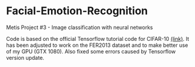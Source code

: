 # Facial-Emotion-Recognition
Metis Project #3 - Image classification with neural networks
 
Code is based on the official Tensorflow tutorial code for CIFAR-10 [(link)](https://github.com/tensorflow/tensorflow/tree/r0.11/tensorflow/models/image/cifar10/). It has been adjusted to work on the FER2013 dataset and to make better use of my GPU (GTX 1080). Also fixed some errors caused by Tensorflow version update. 
